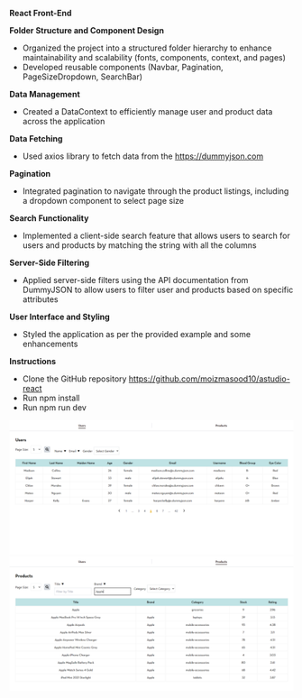**React Front-End**

**Folder Structure and Component Design**
- Organized the project into a structured folder hierarchy to enhance maintainability and scalability (fonts, components, context, and pages)
- Developed reusable components (Navbar, Pagination, PageSizeDropdown, SearchBar)

**Data Management**
- Created a DataContext to efficiently manage user and product data across the application

**Data Fetching**
- Used axios library to fetch data from the https://dummyjson.com

**Pagination**
- Integrated pagination to navigate through the product listings, including a dropdown component to select page size

**Search Functionality**
- Implemented a client-side search feature that allows users to search for users and products by matching the string with all the columns

**Server-Side Filtering** 
- Applied server-side filters using the API documentation from DummyJSON to allow users to filter user and products based on specific attributes

**User Interface and Styling** 
- Styled the application as per the provided example and some enhancements


**Instructions**

- Clone the GitHub repository https://github.com/moizmasood10/astudio-react
- Run npm install
- Run npm run dev

![user_table](imgs/user_table.png)
![product_table](imgs/product_table.png)


